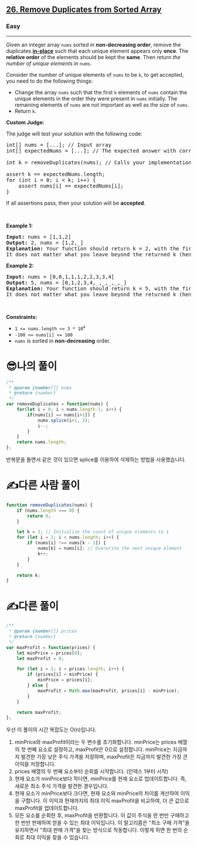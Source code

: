 <h2><a href="https://leetcode.com/problems/remove-duplicates-from-sorted-array/">26. Remove Duplicates from Sorted Array</a></h2><h3>Easy</h3><hr><div><p>Given an integer array <code>nums</code> sorted in <strong>non-decreasing order</strong>, remove the duplicates <a href="https://en.wikipedia.org/wiki/In-place_algorithm" target="_blank"><strong>in-place</strong></a> such that each unique element appears only <strong>once</strong>. The <strong>relative order</strong> of the elements should be kept the <strong>same</strong>. Then return <em>the number of unique elements in </em><code>nums</code>.</p>

<p>Consider the number of unique elements of <code>nums</code> to be <code>k</code>, to get accepted, you need to do the following things:</p>

<ul>
	<li>Change the array <code>nums</code> such that the first <code>k</code> elements of <code>nums</code> contain the unique elements in the order they were present in <code>nums</code> initially. The remaining elements of <code>nums</code> are not important as well as the size of <code>nums</code>.</li>
	<li>Return <code>k</code>.</li>
</ul>

<p><strong>Custom Judge:</strong></p>

<p>The judge will test your solution with the following code:</p>

<pre>int[] nums = [...]; // Input array
int[] expectedNums = [...]; // The expected answer with correct length

int k = removeDuplicates(nums); // Calls your implementation

assert k == expectedNums.length;
for (int i = 0; i &lt; k; i++) {
    assert nums[i] == expectedNums[i];
}
</pre>

<p>If all assertions pass, then your solution will be <strong>accepted</strong>.</p>

<p>&nbsp;</p>
<p><strong class="example">Example 1:</strong></p>

<pre><strong>Input:</strong> nums = [1,1,2]
<strong>Output:</strong> 2, nums = [1,2,_]
<strong>Explanation:</strong> Your function should return k = 2, with the first two elements of nums being 1 and 2 respectively.
It does not matter what you leave beyond the returned k (hence they are underscores).
</pre>

<p><strong class="example">Example 2:</strong></p>

<pre><strong>Input:</strong> nums = [0,0,1,1,1,2,2,3,3,4]
<strong>Output:</strong> 5, nums = [0,1,2,3,4,_,_,_,_,_]
<strong>Explanation:</strong> Your function should return k = 5, with the first five elements of nums being 0, 1, 2, 3, and 4 respectively.
It does not matter what you leave beyond the returned k (hence they are underscores).
</pre>

<p>&nbsp;</p>
<p><strong>Constraints:</strong></p>

<ul>
	<li><code>1 &lt;= nums.length &lt;= 3 * 10<sup>4</sup></code></li>
	<li><code>-100 &lt;= nums[i] &lt;= 100</code></li>
	<li><code>nums</code> is sorted in <strong>non-decreasing</strong> order.</li>
</ul>
</div>

<h1>😎나의 풀이</h1>

```js
/**
 * @param {number[]} nums
 * @return {number}
 */
var removeDuplicates = function(nums) {
    for(let i = 0; i < nums.length-1; i++) {
        if(nums[i] == nums[i+1]) {
            nums.splice(i+1, 1);
            i--;
        }
    }
    return nums.length;
};
```
반복문을 돌면서 같은 것이 있으면 splice를 이용하여 삭제하는 방법을 사용했습니다.

<h1>✍️다른 사람 풀이</h1>

```js
function removeDuplicates(nums) {
    if (nums.length === 0) {
        return 0;
    }

    let k = 1; // Initialize the count of unique elements to 1
    for (let i = 1; i < nums.length; i++) {
        if (nums[i] !== nums[k - 1]) {
            nums[k] = nums[i]; // Overwrite the next unique element
            k++;
        }
    }

    return k;
}
```

<h1>✍️다른 풀이</h1>

```js
/**
 * @param {number[]} prices
 * @return {number}
 */
var maxProfit = function(prices) {
    let minPrice = prices[0];
    let maxProfit = 0;

    for (let i = 1; i < prices.length; i++) {
        if (prices[i] < minPrice) {
            minPrice = prices[i];
        } else {
            maxProfit = Math.max(maxProfit, prices[i] - minPrice);
        }
    }

    return maxProfit;
};

```
우선 이 풀이의 시간 복잡도는 O(n)입니다.

1. minPrice와 maxProfit이라는 두 변수를 초기화합니다. minPrice는 prices 배열의 첫 번째 요소로 설정하고, maxProfit은 0으로 설정합니다. minPrice는 지금까지 발견한 가장 낮은 주식 가격을 저장하며, maxProfit은 지금까지 발견한 가장 큰 이익을 저장합니다.
2. prices 배열의 두 번째 요소부터 순회를 시작합니다. (인덱스 1부터 시작)
3. 현재 요소가 minPrice보다 작다면, minPrice를 현재 요소로 업데이트합니다. 즉, 새로운 최소 주식 가격을 발견한 경우입니다.
4. 현재 요소가 minPrice보다 크다면, 현재 요소와 minPrice의 차이를 계산하여 이익을 구합니다. 이 이익과 현재까지의 최대 이익 maxProfit을 비교하여, 더 큰 값으로 maxProfit을 업데이트합니다.
5. 모든 요소를 순회한 후, maxProfit을 반환합니다. 이 값이 주식을 한 번만 구매하고 한 번만 판매하여 얻을 수 있는 최대 이익입니다.
이 알고리즘은 "최소 구매 가격"을 유지하면서 "최대 판매 가격"을 찾는 방식으로 작동합니다. 이렇게 하면 한 번의 순회로 최대 이익을 찾을 수 있습니다.
